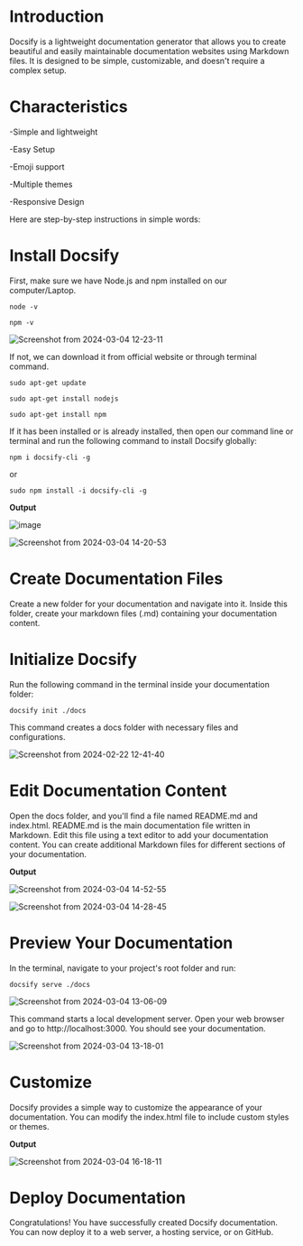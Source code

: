 # Introduction

Docsify is a lightweight documentation generator that allows you to create beautiful and easily maintainable documentation websites using Markdown files. It is designed to be simple, customizable, and doesn't require a complex setup.

# Characteristics

-Simple and lightweight

-Easy Setup

-Emoji support

-Multiple themes

-Responsive Design


Here are step-by-step instructions in simple words:

# Install Docsify

First, make sure we have Node.js and npm installed on our computer/Laptop.
```
node -v
```
```
npm -v
```

![Screenshot from 2024-03-04 12-23-11](https://github.com/ErSachinBhati/Docsify/assets/158732178/b10654aa-bc76-47d0-b62d-279f1f969697)


If not, we can download it from official website or through terminal command.
```
sudo apt-get update
```
```
sudo apt-get install nodejs
```
```
sudo apt-get install npm
```

If it has been installed or is already installed, then open our command line or terminal and run the following command to install Docsify globally:

```
npm i docsify-cli -g
```
 or
```
sudo npm install -i docsify-cli -g
```

**Output**

![image](https://github.com/ErSachinBhati/Docsify/assets/158732178/7cc7d4d4-5abc-47db-8a99-e82da9b20627)


![Screenshot from 2024-03-04 14-20-53](https://github.com/ErSachinBhati/Docsify/assets/158732178/6bfc35b1-4543-41ff-aa44-d45e1f040f4a)



# Create Documentation Files

Create a new folder for your documentation and navigate into it. Inside this folder, create your markdown files (.md) containing your documentation content.


 # Initialize Docsify

Run the following command in the terminal inside your documentation folder:

```
docsify init ./docs
```

This command creates a docs folder with necessary files and configurations.


![Screenshot from 2024-02-22 12-41-40](https://github.com/ErSachinBhati/Docsify/assets/158732178/5a643e3b-432c-450f-9170-454b57c97409)



 # Edit Documentation Content

Open the docs folder, and you'll find a file named README.md and index.html. README.md is the main documentation file written in Markdown. Edit this file using a text editor to add your documentation content. You can create additional Markdown files for different sections of your documentation.

**Output**

![Screenshot from 2024-03-04 14-52-55](https://github.com/ErSachinBhati/Docsify/assets/158732178/03955d7e-5909-47c0-91d3-fab05cbd6bcc)

![Screenshot from 2024-03-04 14-28-45](https://github.com/ErSachinBhati/Docsify/assets/158732178/e41e6fed-0f80-4c23-9aa3-3eee97ef7fa2)

# Preview Your Documentation

In the terminal, navigate to your project's root folder and run:

```
docsify serve ./docs
```

![Screenshot from 2024-03-04 13-06-09](https://github.com/ErSachinBhati/Docsify/assets/158732178/8b1dc818-387b-45af-88b8-fec7b9daa3b7)


This command starts a local development server. Open your web browser and go to http://localhost:3000. You should see your documentation.

![Screenshot from 2024-03-04 13-18-01](https://github.com/ErSachinBhati/Docsify/assets/158732178/0c8ec1b2-e0fa-4926-b204-939a155e7f03)


# Customize

Docsify provides a simple way to customize the appearance of your documentation. You can modify the index.html file to include custom styles or themes.

**Output**

![Screenshot from 2024-03-04 16-18-11](https://github.com/ErSachinBhati/Docsify/assets/158732178/612d5276-0170-48f2-a12d-65fcb5081a75)



 # Deploy Documentation

 Congratulations! You have successfully created Docsify documentation. You can now deploy it to a web server, a hosting service, or on GitHub.
